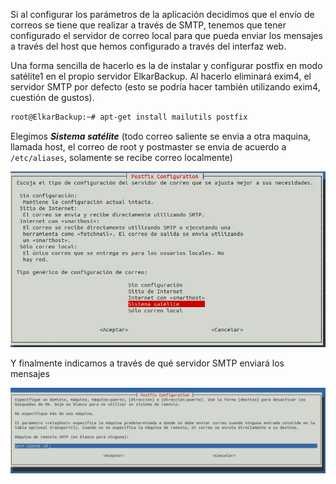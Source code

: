 Si al configurar los parámetros de la aplicación decidimos que el envío de correos se tiene que realizar a través de SMTP, tenemos que tener configurado el servidor de correo local para que pueda enviar los mensajes a través del host que hemos configurado a través del interfaz web.

Una forma sencilla de hacerlo es la de instalar y configurar postfix en modo satélite1 en el propio servidor ElkarBackup. Al hacerlo eliminará exim4, el servidor SMTP por defecto (esto se podría hacer también utilizando exim4, cuestión de gustos).

```bash
root@ElkarBackup:~# apt-get install mailutils postfix
```


Elegimos ***Sistema satélite*** (todo correo saliente se envia a otra maquina, llamada host, el correo de root y postmaster se envia de acuerdo a `/etc/aliases`,  solamente se recibe correo localmente)

![Clientes y Tareas](../assets/email1.png)

Y finalmente indicamos a través de qué servidor SMTP enviará los mensajes

![Clientes y Tareas](../assets/email2.png)

